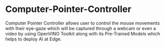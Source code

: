 # Computer-Pointer-Controller
Computer Pointer Controller allows user to control the mouse movements with their eye-gaze which will be captured through a webcam or even a video by using OpenVINO Toolkit along with its Pre-Trained Models which helps to deploy AI at Edge.
